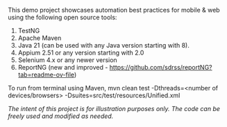 This demo project showcases automation best practices for mobile & web using the following open source tools:
1. TestNG
2. Apache Maven
3. Java 21 (can be used with any Java version starting with 8).
4. Appium 2.51 or any version starting with 2.0
5. Selenium 4.x or any newer version
6. ReportNG (new and improved - https://github.com/sdrss/reportNG?tab=readme-ov-file)

To run from terminal using Maven, mvn clean test -Dthreads=<number of devices/browsers> -Dsuites=src/test/resources/Unified.xml

_The intent of this project is for illustration purposes only. The code can be freely used and modified as needed._


